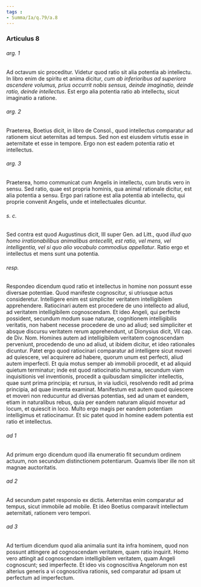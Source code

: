 ```yaml
---
tags : 
- Summa/Ia/q.79/a.8
---
```


### Articulus 8

###### arg. 1
Ad octavum sic proceditur. Videtur quod ratio sit alia potentia ab intellectu. In libro enim de spiritu et anima dicitur, *cum ab inferioribus ad superiora ascendere volumus, prius occurrit nobis sensus, deinde imaginatio, deinde ratio, deinde intellectus*. Est ergo alia potentia ratio ab intellectu, sicut imaginatio a ratione.

###### arg. 2
Praeterea, Boetius dicit, in libro de Consol., quod intellectus comparatur ad rationem sicut aeternitas ad tempus. Sed non est eiusdem virtutis esse in aeternitate et esse in tempore. Ergo non est eadem potentia ratio et intellectus.

###### arg. 3
Praeterea, homo communicat cum Angelis in intellectu, cum brutis vero in sensu. Sed ratio, quae est propria hominis, qua animal rationale dicitur, est alia potentia a sensu. Ergo pari ratione est alia potentia ab intellectu, qui proprie convenit Angelis, unde et intellectuales dicuntur.

###### s. c.
Sed contra est quod Augustinus dicit, III super Gen. ad Litt., quod *illud quo homo irrationabilibus animalibus antecellit, est ratio, vel mens, vel intelligentia, vel si quo alio vocabulo commodius appellatur*. Ratio ergo et intellectus et mens sunt una potentia.

###### resp.
Respondeo dicendum quod ratio et intellectus in homine non possunt esse diversae potentiae. Quod manifeste cognoscitur, si utriusque actus consideretur. Intelligere enim est simpliciter veritatem intelligibilem apprehendere. Ratiocinari autem est procedere de uno intellecto ad aliud, ad veritatem intelligibilem cognoscendam. Et ideo Angeli, qui perfecte possident, secundum modum suae naturae, cognitionem intelligibilis veritatis, non habent necesse procedere de uno ad aliud; sed simpliciter et absque discursu veritatem rerum apprehendunt, ut Dionysius dicit, VII cap. de Div. Nom. Homines autem ad intelligibilem veritatem cognoscendam perveniunt, procedendo de uno ad aliud, ut ibidem dicitur, et ideo rationales dicuntur. Patet ergo quod ratiocinari comparatur ad intelligere sicut moveri ad quiescere, vel acquirere ad habere, quorum unum est perfecti, aliud autem imperfecti. Et quia motus semper ab immobili procedit, et ad aliquid quietum terminatur; inde est quod ratiocinatio humana, secundum viam inquisitionis vel inventionis, procedit a quibusdam simpliciter intellectis, quae sunt prima principia; et rursus, in via iudicii, resolvendo redit ad prima principia, ad quae inventa examinat. Manifestum est autem quod quiescere et moveri non reducuntur ad diversas potentias, sed ad unam et eandem, etiam in naturalibus rebus, quia per eandem naturam aliquid movetur ad locum, et quiescit in loco. Multo ergo magis per eandem potentiam intelligimus et ratiocinamur. Et sic patet quod in homine eadem potentia est ratio et intellectus.

###### ad 1
Ad primum ergo dicendum quod illa enumeratio fit secundum ordinem actuum, non secundum distinctionem potentiarum. Quamvis liber ille non sit magnae auctoritatis.

###### ad 2
Ad secundum patet responsio ex dictis. Aeternitas enim comparatur ad tempus, sicut immobile ad mobile. Et ideo Boetius comparavit intellectum aeternitati, rationem vero tempori.

###### ad 3
Ad tertium dicendum quod alia animalia sunt ita infra hominem, quod non possunt attingere ad cognoscendam veritatem, quam ratio inquirit. Homo vero attingit ad cognoscendam intelligibilem veritatem, quam Angeli cognoscunt; sed imperfecte. Et ideo vis cognoscitiva Angelorum non est alterius generis a vi cognoscitiva rationis, sed comparatur ad ipsam ut perfectum ad imperfectum.

